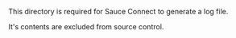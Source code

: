 This directory is required for Sauce Connect to generate a log file.

It's contents are excluded from source control.
